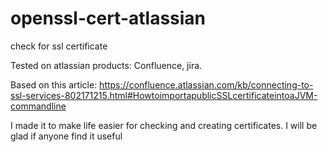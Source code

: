 # openssl-cert-atlassian
check for ssl certificate 

Tested on atlassian products: Confluence, jira. 

Based on this article:
https://confluence.atlassian.com/kb/connecting-to-ssl-services-802171215.html#HowtoimportapublicSSLcertificateintoaJVM-commandline

I made it to make life easier for checking and creating certificates. I will be glad if anyone find it useful
